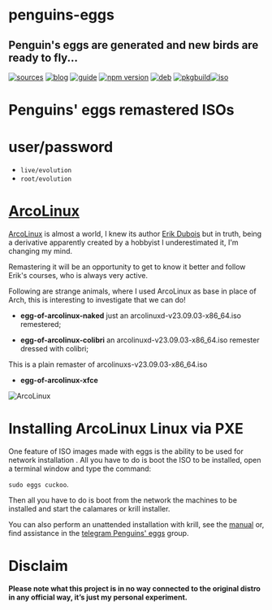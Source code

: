 penguins-eggs
=============

## Penguin&#39;s eggs are generated and new birds are ready to fly...
[![sources](https://img.shields.io/badge/github-sources-cyan)](https://github.com/pieroproietti/penguins-eggs)
[![blog](https://img.shields.io/badge/blog-penguin's%20eggs-cyan)](https://penguins-eggs.net)
[![guide](https://img.shields.io/badge/guide-penguin's%20eggs-cyan)](https://penguins-eggs.net/docs/Tutorial/eggs-users-guide)
[![npm version](https://img.shields.io/npm/v/penguins-eggs.svg)](https://npmjs.org/package/penguins-eggs)
[![deb](https://img.shields.io/badge/deb-packages-blue)](https://sourceforge.net/projects/penguins-eggs/files/DEBS)
[![pkgbuild](https://img.shields.io/badge/pkgbuild-packages-blue)](https://sourceforge.net/projects/penguins-eggs/files/PKGBUILD)[![iso](https://img.shields.io/badge/iso-images-cyan)](https://sourceforge.net/projects/penguins-eggs/files/ISOS)

# Penguins' eggs remastered ISOs

# user/password
* ```live/evolution```
* ```root/evolution```

# [ArcoLinux](https://arcolinux.com/)
 
[ArcoLinux](https://arcolinux.com/) is almost a world, I knew its author [Erik Dubois](https://www.youtube.com/channel/UCJdmdUp5BrsWsYVQUylCMLg) but in truth, being a derivative apparently created by a hobbyist I underestimated it, I'm changing my mind.

Remastering it will be an opportunity to get to know it better and follow Erik's courses, who is always very active.

Following are strange animals, where I used ArcoLinux as base in place of Arch, this is interesting to investigate that we can do!

- **egg-of-arcolinux-naked** just an arcolinuxd-v23.09.03-x86_64.iso remestered;
* **egg-of-arcolinux-colibri** an arcolinuxd-v23.09.03-x86_64.iso remester dressed with colibri;

This is a plain remaster of arcolinuxs-v23.09.03-x86_64.iso

* **egg-of-arcolinux-xfce** 

![ArcoLinux](https://user-images.githubusercontent.com/958613/269377369-92211ec1-eee2-4301-91c6-eb64c52232a6.png)

# Installing ArcoLinux Linux via PXE

One feature of ISO images made with eggs is the ability to be used for network installation . All you have to do is boot the ISO to be installed, open a terminal window and type the command: 

```sudo eggs cuckoo```.

Then all you have to do is boot from the network the machines to be installed and start the calamares or krill installer.

You can also perform an unattended installation with krill, see the [manual](https://penguins-eggs.net/docs/Tutorial/english) or, find assistance in the [telegram Penguins' eggs](https://t.me/penguins_eggs) group.


# Disclaim

__Please note what this project is in no way connected to the original distro in any official way, it’s just my personal experiment.__
